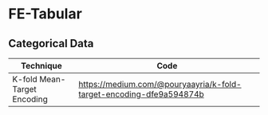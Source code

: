 # FE-Tabular


## Categorical Data

|Technique | Code|
|--|--|
|K-fold Mean-Target Encoding| https://medium.com/@pouryaayria/k-fold-target-encoding-dfe9a594874b |
